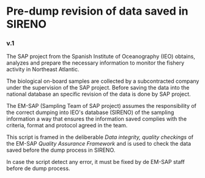 # Pre-dump revision of data saved in SIRENO

### v.1

The SAP project from the Spanish Institute of Oceanography (IEO) obtains, analyzes and prepare the necessary information to monitor the fishery activity in Northeast Atlantic.

The biological on-board samples are collected by a subcontracted company under the supervision of the SAP project. Before saving the data into the national database an specific revision of the data is done by SAP project.

The EM-SAP (Sampling Team of SAP project) assumes the responsibility of the correct dumping into IEO's database (SIRENO) of the sampling information a way that ensures the information saved complies with the criteria, format and protocol agreed in the team.

This script is framed in the deliberable _Data integrity, quality checkings_ of the EM-SAP _Quality Assurance Framework_ and is used to check the data saved before the dump process in SIRENO.

In case the script detect any error, it must be fixed by de EM-SAP staff before de dump process.

